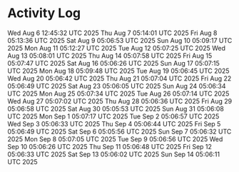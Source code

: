 # Activity Log
Wed Aug  6 12:45:32 UTC 2025
Thu Aug  7 05:14:01 UTC 2025
Fri Aug  8 05:13:36 UTC 2025
Sat Aug  9 05:06:53 UTC 2025
Sun Aug 10 05:09:17 UTC 2025
Mon Aug 11 05:12:27 UTC 2025
Tue Aug 12 05:07:25 UTC 2025
Wed Aug 13 05:08:01 UTC 2025
Thu Aug 14 05:07:58 UTC 2025
Fri Aug 15 05:07:47 UTC 2025
Sat Aug 16 05:06:26 UTC 2025
Sun Aug 17 05:07:15 UTC 2025
Mon Aug 18 05:09:48 UTC 2025
Tue Aug 19 05:06:45 UTC 2025
Wed Aug 20 05:06:42 UTC 2025
Thu Aug 21 05:07:04 UTC 2025
Fri Aug 22 05:06:49 UTC 2025
Sat Aug 23 05:06:05 UTC 2025
Sun Aug 24 05:06:34 UTC 2025
Mon Aug 25 05:07:34 UTC 2025
Tue Aug 26 05:07:14 UTC 2025
Wed Aug 27 05:07:02 UTC 2025
Thu Aug 28 05:06:36 UTC 2025
Fri Aug 29 05:06:58 UTC 2025
Sat Aug 30 05:05:53 UTC 2025
Sun Aug 31 05:06:08 UTC 2025
Mon Sep  1 05:07:17 UTC 2025
Tue Sep  2 05:06:57 UTC 2025
Wed Sep  3 05:06:33 UTC 2025
Thu Sep  4 05:06:44 UTC 2025
Fri Sep  5 05:06:49 UTC 2025
Sat Sep  6 05:05:56 UTC 2025
Sun Sep  7 05:06:32 UTC 2025
Mon Sep  8 05:07:05 UTC 2025
Tue Sep  9 05:06:56 UTC 2025
Wed Sep 10 05:06:26 UTC 2025
Thu Sep 11 05:06:48 UTC 2025
Fri Sep 12 05:06:33 UTC 2025
Sat Sep 13 05:06:02 UTC 2025
Sun Sep 14 05:06:11 UTC 2025
